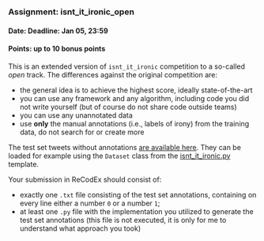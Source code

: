 ### Assignment: isnt_it_ironic_open
#### Date: Deadline: Jan 05, 23:59
#### Points: up to 10 bonus points

This is an extended version of `isnt_it_ironic` competition to a so-called
_open_ track. The differences against the original competition are:
- the general idea is to achieve the highest score, ideally state-of-the-art
- you can use any framework and any algorithm, including code you did not
  write yourself (but of course do not share code outside teams)
- you can use any unannotated data
- use **only** the manual annotations (i.e., labels of irony) from the training
  data, do not search for or create more

The test set tweets without annotations
[are available here](https://ufal.mff.cuni.cz/~straka/courses/npfl129/1920/datasets/isnt_it_ironic.test.zip).
They can be loaded for example using the `Dataset` class from the
[isnt_it_ironic.py](https://github.com/ufal/npfl129/tree/master/labs/07/isnt_it_ironic.py)
template.

Your submission in ReCodEx should consist of:
- exactly one `.txt` file consisting of the test set annotations, containing
  on every line either a number `0` or a number `1`;
- at least one `.py` file with the implementation you utilized to generate the
  test set annotations (this file is not executed, it is only for me to
  understand what approach you took)
